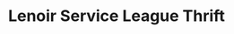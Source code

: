 ---
title: "Lenoir Service League Thrift"
url: /lenoir/lenoir-service-league-thrift/
shop: Gebrauchtwaren
---